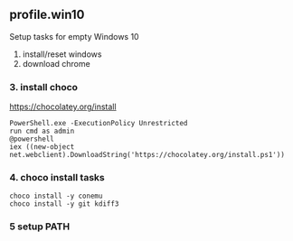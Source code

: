## profile.win10
Setup tasks for empty Windows 10

1. install/reset windows  
2. download chrome  
### 3. install choco  

https://chocolatey.org/install 

```
PowerShell.exe -ExecutionPolicy Unrestricted
run cmd as admin
@powershell 
iex ((new-object net.webclient).DownloadString('https://chocolatey.org/install.ps1'))
```

### 4. choco install tasks  

```
choco install -y conemu
choco install -y git kdiff3
```

### 5 setup PATH  

